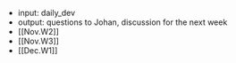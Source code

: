 - input: daily_dev
- output: questions to Johan, discussion for the next week
- [[Nov.W2]]
- [[Nov.W3]]
- [[Dec.W1]]